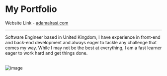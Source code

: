 # My Portfolio
Website Link - [adamalrasi.com](https://adamalrasi.com) 
<br>
<hr>
Software Engineer based in United Kingdom, I have experience in front-end and back-end development and always eager to tackle any challenge that comes my way. While I may not be the best at everything, I am a fast learner eager to work hard and get things done.
<br>
<br>

![image](https://github.com/adamalrasi/MyPortfolio/assets/147779056/fe452f73-484e-4475-9c9f-440113f8c54a)
